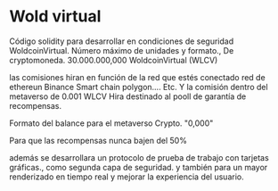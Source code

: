 # Wold virtual 
Código solidity para desarrollar 
en condiciones de seguridad WoldcoinVirtual.
Número máximo de unidades y formato.,
 De cryptomoneda.
30.000.000,000 WoldcoinVirtual (WLCV)

las comisiones hiran en función 
de la red que estés conectado red de ethereun
Binance Smart chain polygon.... Etc.
Y la comisión dentro del metaverso de 0.001 WLCV
Hira destinado al pooll de garantía de recompensas.

Formato del balance para el metaverso
Crypto.  "0,000"

Para que las recompensas nunca bajen del 50%

además se desarrollara un protocolo de prueba de trabajo con tarjetas gráficas., como segunda capa de seguridad.
y también para un mayor renderizado en tiempo real y mejorar la experiencia del usuario.




